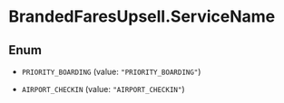 # BrandedFaresUpsell.ServiceName

## Enum


* `PRIORITY_BOARDING` (value: `"PRIORITY_BOARDING"`)

* `AIRPORT_CHECKIN` (value: `"AIRPORT_CHECKIN"`)


